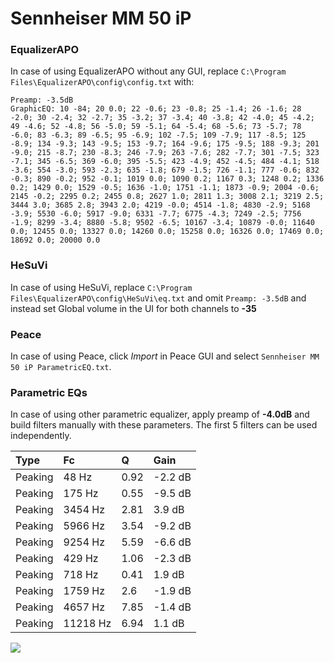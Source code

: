 # Sennheiser MM 50 iP

### EqualizerAPO
In case of using EqualizerAPO without any GUI, replace `C:\Program Files\EqualizerAPO\config\config.txt`
with:
```
Preamp: -3.5dB
GraphicEQ: 10 -84; 20 0.0; 22 -0.6; 23 -0.8; 25 -1.4; 26 -1.6; 28 -2.0; 30 -2.4; 32 -2.7; 35 -3.2; 37 -3.4; 40 -3.8; 42 -4.0; 45 -4.2; 49 -4.6; 52 -4.8; 56 -5.0; 59 -5.1; 64 -5.4; 68 -5.6; 73 -5.7; 78 -6.0; 83 -6.3; 89 -6.5; 95 -6.9; 102 -7.5; 109 -7.9; 117 -8.5; 125 -8.9; 134 -9.3; 143 -9.5; 153 -9.7; 164 -9.6; 175 -9.5; 188 -9.3; 201 -9.0; 215 -8.7; 230 -8.3; 246 -7.9; 263 -7.6; 282 -7.7; 301 -7.5; 323 -7.1; 345 -6.5; 369 -6.0; 395 -5.5; 423 -4.9; 452 -4.5; 484 -4.1; 518 -3.6; 554 -3.0; 593 -2.3; 635 -1.8; 679 -1.5; 726 -1.1; 777 -0.6; 832 -0.3; 890 -0.2; 952 -0.1; 1019 0.0; 1090 0.2; 1167 0.3; 1248 0.2; 1336 0.2; 1429 0.0; 1529 -0.5; 1636 -1.0; 1751 -1.1; 1873 -0.9; 2004 -0.6; 2145 -0.2; 2295 0.2; 2455 0.8; 2627 1.0; 2811 1.3; 3008 2.1; 3219 2.5; 3444 3.0; 3685 2.8; 3943 2.0; 4219 -0.0; 4514 -1.8; 4830 -2.9; 5168 -3.9; 5530 -6.0; 5917 -9.0; 6331 -7.7; 6775 -4.3; 7249 -2.5; 7756 -1.9; 8299 -3.4; 8880 -5.8; 9502 -6.5; 10167 -3.4; 10879 -0.0; 11640 0.0; 12455 0.0; 13327 0.0; 14260 0.0; 15258 0.0; 16326 0.0; 17469 0.0; 18692 0.0; 20000 0.0
```

### HeSuVi
In case of using HeSuVi, replace `C:\Program Files\EqualizerAPO\config\HeSuVi\eq.txt` and omit `Preamp:
-3.5dB` and instead set Global volume in the UI for both channels to **-35**

### Peace
In case of using Peace, click *Import* in Peace GUI and select `Sennheiser MM 50 iP ParametricEQ.txt`.

### Parametric EQs
In case of using other parametric equalizer, apply preamp of **-4.0dB** and build filters manually with
these parameters. The first 5 filters can be used independently.

| Type    | Fc       |    Q | Gain    |
|:--------|:---------|:-----|:--------|
| Peaking | 48 Hz    | 0.92 | -2.2 dB |
| Peaking | 175 Hz   | 0.55 | -9.5 dB |
| Peaking | 3454 Hz  | 2.81 | 3.9 dB  |
| Peaking | 5966 Hz  | 3.54 | -9.2 dB |
| Peaking | 9254 Hz  | 5.59 | -6.6 dB |
| Peaking | 429 Hz   | 1.06 | -2.3 dB |
| Peaking | 718 Hz   | 0.41 | 1.9 dB  |
| Peaking | 1759 Hz  | 2.6  | -1.9 dB |
| Peaking | 4657 Hz  | 7.85 | -1.4 dB |
| Peaking | 11218 Hz | 6.94 | 1.1 dB  |

![](https://raw.githubusercontent.com/jaakkopasanen/AutoEq/master/results/headphonecom/sbaf-serious/Sennheiser%20MM%2050%20iP/Sennheiser%20MM%2050%20iP.png)